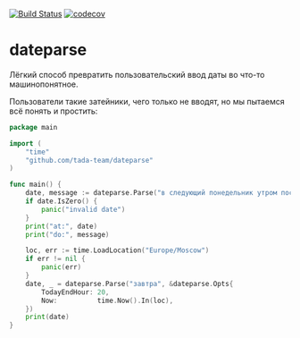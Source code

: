 [![Build Status](https://travis-ci.org/tada-team/dateparse.svg?branch=master)](https://travis-ci.org/tada-team/dateparse) [![codecov](https://codecov.io/gh/tada-team/dateparse/branch/master/graph/badge.svg)](https://codecov.io/gh/tada-team/dateparse)
# dateparse

Лёгкий способ превратить пользовательский ввод даты во что-то машинопонятное.

Пользователи такие затейники, чего только не вводят, но мы пытаемся всё понять и простить:

```go
package main 

import (
    "time"
    "github.com/tada-team/dateparse"
)

func main() {
    date, message := dateparse.Parse("в следующий понедельник утром посмотреть код", nil)
    if date.IsZero() {
        panic("invalid date")
    }
    print("at:", date)
    print("do:", message)

    loc, err := time.LoadLocation("Europe/Moscow")
    if err != nil {
        panic(err)
    } 
    date, _ = dateparse.Parse("завтра", &dateparse.Opts{
        TodayEndHour: 20,
        Now:          time.Now().In(loc),
    })
    print(date)
}
```
